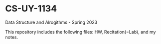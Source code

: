 # CS-UY-1134
Data Structure and Alrogithms - Spring 2023

This repository includes the following files: HW, Recitation(=Lab), and my notes.
